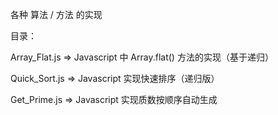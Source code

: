 各种 算法 / 方法 的实现

目录：

Array_Flat.js =>  Javascript 中 Array.flat() 方法的实现（基于递归）

Quick_Sort.js =>  Javascript 实现快速排序（递归版）

Get_Prime.js =>  Javascript 实现质数按顺序自动生成
